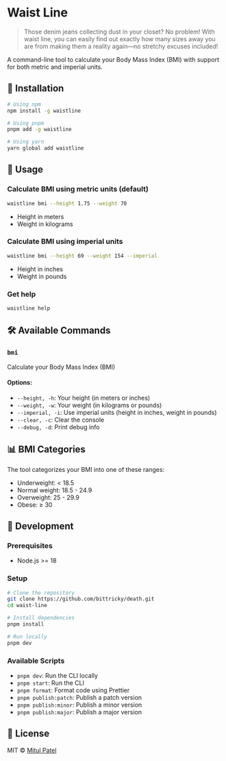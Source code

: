 # Waist Line

> Those denim jeans collecting dust in your closet? No problem! With waist line, you can easily find out exactly how many sizes away you are from making them a reality again—no stretchy excuses included!

A command-line tool to calculate your Body Mass Index (BMI) with support for both metric and imperial units.

## 🚀 Installation

```bash
# Using npm
npm install -g waistline

# Using pnpm
pnpm add -g waistline

# Using yarn
yarn global add waistline
```

## 📖 Usage

### Calculate BMI using metric units (default)

```bash
waistline bmi --height 1.75 --weight 70
```

- Height in meters
- Weight in kilograms

### Calculate BMI using imperial units

```bash
waistline bmi --height 69 --weight 154 --imperial
```

- Height in inches
- Weight in pounds

### Get help

```bash
waistline help
```

## 🛠️ Available Commands

### `bmi`

Calculate your Body Mass Index (BMI)

#### Options:

- `--height, -h`: Your height (in meters or inches)
- `--weight, -w`: Your weight (in kilograms or pounds)
- `--imperial, -i`: Use imperial units (height in inches, weight in pounds)
- `--clear, -c`: Clear the console
- `--debug, -d`: Print debug info

## 📊 BMI Categories

The tool categorizes your BMI into one of these ranges:

- Underweight: < 18.5
- Normal weight: 18.5 - 24.9
- Overweight: 25 - 29.9
- Obese: ≥ 30

## 🔧 Development

### Prerequisites

- Node.js >= 18

### Setup

```bash
# Clone the repository
git clone https://github.com/bittricky/death.git
cd waist-line

# Install dependencies
pnpm install

# Run locally
pnpm dev
```

### Available Scripts

- `pnpm dev`: Run the CLI locally
- `pnpm start`: Run the CLI
- `pnpm format`: Format code using Prettier
- `pnpm publish:patch`: Publish a patch version
- `pnpm publish:minor`: Publish a minor version
- `pnpm publish:major`: Publish a major version

## 📝 License

MIT © [Mitul Patel](https://mitulpa.tel)
